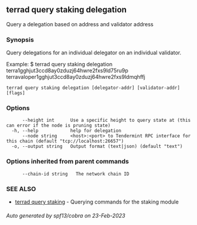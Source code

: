 ## terrad query staking delegation

Query a delegation based on address and validator address

### Synopsis

Query delegations for an individual delegator on an individual validator.

Example:
$ terrad query staking delegation terra1gghjut3ccd8ay0zduzj64hwre2fxs9ld75ru9p terravaloper1gghjut3ccd8ay0zduzj64hwre2fxs9ldmqhffj

```
terrad query staking delegation [delegator-addr] [validator-addr] [flags]
```

### Options

```
      --height int      Use a specific height to query state at (this can error if the node is pruning state)
  -h, --help            help for delegation
      --node string     <host>:<port> to Tendermint RPC interface for this chain (default "tcp://localhost:26657")
  -o, --output string   Output format (text|json) (default "text")
```

### Options inherited from parent commands

```
      --chain-id string   The network chain ID
```

### SEE ALSO

* [terrad query staking](terrad_query_staking.md)	 - Querying commands for the staking module

###### Auto generated by spf13/cobra on 23-Feb-2023
